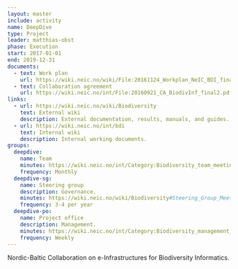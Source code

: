 ```yaml
---
layout: master
include: activity
name: DeepDive
type: Project
leader: matthias-obst
phase: Execution
start: 2017-01-01
end: 2019-12-31
documents:
  - text: Work plan
    url: https://wiki.neic.no/wiki/File:20161124_Workplan_NeIC_BDI_final.pdf
  - text: Collaboration agreement
    url: https://wiki.neic.no/int/File:20160921_CA_BiodivInf_final2.pdf
links:
  - url: https://wiki.neic.no/wiki/Biodiversity
    text: External wiki
    description: External documentation, results, manuals, and guides.
  - url: https://wiki.neic.no/int/bdi
    text: Internal wiki
    description: Internal working documents.
groups:
  deepdive:
    name: Team
    minutes: https://wiki.neic.no/int/Category:Biodiversity_team_meetings
    frequency: Monthly
  deepdive-sg:
    name: Steering group
    description: Governance.
    minutes: https://wiki.neic.no/wiki/Biodiversity#Steering_Group_Meetings
    frequency: 3-4 per year
  deepdive-po:
    name: Project office
    description: Management.
    minutes: https://wiki.neic.no/int/Category:Biodiversity_management_meetings
    frequency: Weekly
---
```


Nordic-Baltic Collaboration on e-Infrastructures for Biodiversity Informatics.
